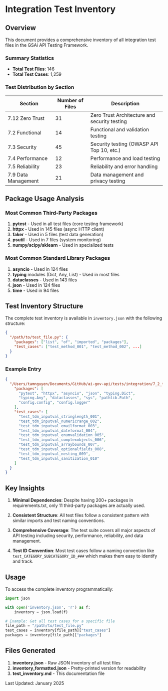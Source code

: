 # Integration Test Inventory

## Overview
This document provides a comprehensive inventory of all integration test files in the GSAi API Testing Framework.

### Summary Statistics
- **Total Test Files**: 146
- **Total Test Cases**: 1,259

### Test Distribution by Section

| Section | Number of Files | Description |
|---------|----------------|-------------|
| 7.12 Zero Trust | 31 | Zero Trust Architecture and security testing |
| 7.2 Functional | 14 | Functional and validation testing |
| 7.3 Security | 45 | Security testing (OWASP API Top 10, etc.) |
| 7.4 Performance | 12 | Performance and load testing |
| 7.5 Reliability | 23 | Reliability and error handling |
| 7.9 Data Management | 21 | Data management and privacy testing |

## Package Usage Analysis

### Most Common Third-Party Packages
1. **pytest** - Used in all test files (core testing framework)
2. **httpx** - Used in 145 files (async HTTP client)
3. **faker** - Used in 5 files (test data generation)
4. **psutil** - Used in 7 files (system monitoring)
5. **numpy/scipy/sklearn** - Used in specialized tests

### Most Common Standard Library Packages
1. **asyncio** - Used in 124 files
2. **typing** modules (Dict, Any, List) - Used in most files
3. **dataclasses** - Used in 143 files
4. **json** - Used in 124 files
5. **time** - Used in 94 files

## Test Inventory Structure

The complete test inventory is available in `inventory.json` with the following structure:

```json
{
  "/path/to/test_file.py": {
    "packages": ["list", "of", "imported", "packages"],
    "test_cases": ["test_method_001", "test_method_002", ...]
  }
}
```

### Example Entry
```json
{
  "/Users/tamnguyen/Documents/GitHub/ai-gov-api/tests/integration/7_2_functional/test_input_validation.py": {
    "packages": [
      "pytest", "httpx", "asyncio", "json", "typing.Dict", 
      "typing.Any", "dataclasses", "sys", "pathlib.Path", 
      "config.config", "config.logger"
    ],
    "test_cases": [
      "test_tdm_inputval_stringlength_001",
      "test_tdm_inputval_numericrange_002",
      "test_tdm_inputval_emailformat_003",
      "test_tdm_inputval_dateformat_004",
      "test_tdm_inputval_enumvalidation_005",
      "test_tdm_inputval_complexobjects_006",
      "test_tdm_inputval_arraybounds_007",
      "test_tdm_inputval_optionalfields_008",
      "test_tdm_inputval_nesting_009",
      "test_tdm_inputval_sanitization_010"
    ]
  }
}
```

## Key Insights

1. **Minimal Dependencies**: Despite having 200+ packages in requirements.txt, only 11 third-party packages are actually used.

2. **Consistent Structure**: All test files follow a consistent pattern with similar imports and test naming conventions.

3. **Comprehensive Coverage**: The test suite covers all major aspects of API testing including security, performance, reliability, and data management.

4. **Test ID Convention**: Most test cases follow a naming convention like `test_CATEGORY_SUBCATEGORY_ID_###` which makes them easy to identify and track.

## Usage

To access the complete inventory programmatically:

```python
import json

with open('inventory.json', 'r') as f:
    inventory = json.load(f)

# Example: Get all test cases for a specific file
file_path = "/path/to/test_file.py"
test_cases = inventory[file_path]["test_cases"]
packages = inventory[file_path]["packages"]
```

## Files Generated

1. **inventory.json** - Raw JSON inventory of all test files
2. **inventory_formatted.json** - Pretty-printed version for readability
3. **test_inventory.md** - This documentation file

Last Updated: January 2025